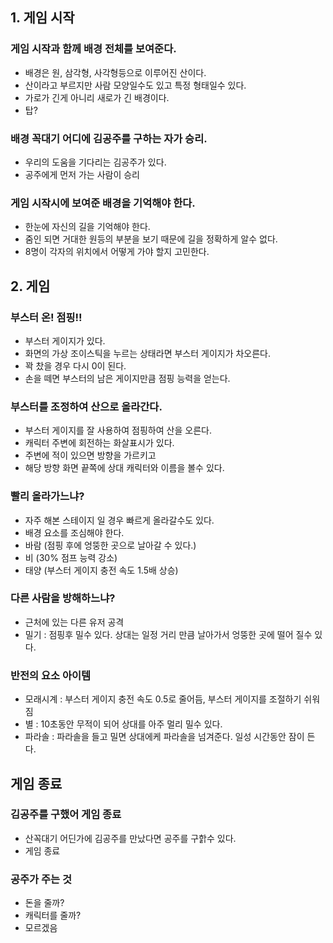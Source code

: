 ## 1. 게임 시작
### 게임 시작과 함께 배경 전체를 보여준다. 
- 배경은 원, 삼각형, 사각형등으로 이루어진 산이다. 
- 산이라고 부르지만 사람 모양일수도 있고 특정 형태일수 있다. 
- 가로가 긴게 아니리 새로가 긴 배경이다. 
- 탑?

### 배경 꼭대기 어디에 김공주를 구하는 자가 승리. 
- 우리의 도움을 기다리는 김공주가 있다. 
- 공주에게 먼저 가는 사람이 승리

### 게임 시작시에 보여준 배경을 기억해야 한다. 
- 한눈에 자신의 길을 기억해야 한다. 
- 줌인 되면 거대한 원등의 부분을 보기 때문에 길을 정확하게 알수 없다. 
- 8명이 각자의 위치에서 어떻게 가야 할지 고민한다. 

## 2. 게임 
### 부스터 온! 점핑!!
- 부스터 게이지가 있다. 
- 화면의 가상 조이스틱을 누르는 상태라면 부스터 게이지가 차오른다. 
- 꽉 찼을 경우 다시 0이 된다. 
- 손을 떼면 부스터의 남은 게이지만큼 점핑 능력을 얻는다. 

### 부스터를 조정하여 산으로 올라간다. 
- 부스터 게이지를 잘 사용하여 점핑하여 산을 오른다. 
- 캐릭터 주변에 회전하는 화살표시가 있다. 
- 주변에 적이 있으면 방향을 가르키고 
- 해당 방향 화면 끝쪽에 상대 캐릭터와 이름을 볼수 있다. 

### 빨리 올라가느냐? 
- 자주 해본 스테이지 일 경우 빠르게 올라갈수도 있다. 
- 배경 요소를 조심해야 한다. 
- 바람 (점핑 후에 엉뚱한 곳으로 날아갈 수 있다.)
- 비 (30% 점프 능력 강소)
- 태양 (부스터 게이지 충전 속도 1.5배 상승) 

### 다른 사람을 방해하느냐?
- 근처에 있는 다른 유저 공격
- 밀기 : 점핑후 밀수 있다. 상대는 일정 거리 만큼 날아가서 엉뚱한 곳에 떨어 질수 있다. 

### 반전의 요소 아이템
- 모래시계 : 부스터 게이지 충전 속도 0.5로 줄어듬, 부스터 게이지를 조절하기 쉬워짐
- 별 : 10초동안 무적이 되어 상대를 아주 멀리 밀수 있다. 
- 파라솔 : 파라솔을 들고 밀면 상대에케 파라솔을 넘겨준다. 일성 시간동안 잠이 든다. 

## 게임 종료
### 김공주를 구했어 게임 종료
- 산꼭대기 어딘가에 김공주를 만났다면 공주를 구핡수 있다. 
- 게임 종료 

### 공주가 주는 것
- 돈을 줄까?
- 캐릭터를 줄까?
- 모르겠음
